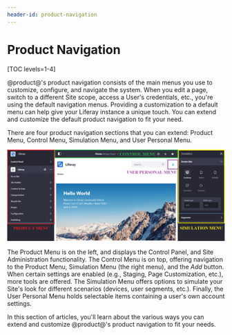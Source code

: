 ```yaml
---
header-id: product-navigation
---
```


# Product Navigation

[TOC levels=1-4]

@product@'s product navigation consists of the main menus you use to customize,
configure, and navigate the system. When you edit a page, switch to a different
Site scope, access a User's credentials, etc., you're using the default
navigation menus. Providing a customization to a default menu can help give your
Liferay instance a unique touch. You can extend and customize the default
product navigation to fit your need.

There are four product navigation sections that you can extend: Product Menu,
Control Menu, Simulation Menu, and User Personal Menu.

![Figure 1: The main product navigation menus include the Product Menu, Control Menu, and Simulation Menu.](../../images/product-navigation-summary.png)

The Product Menu is on the left, and displays the Control Panel, and Site Administration functionality. The Control Menu is on top,
offering navigation to the Product Menu, Simulation Menu (the right menu),
and the *Add* button. When certain settings are enabled (e.g., Staging, Page
Customization, etc.), more tools are offered. The Simulation Menu offers options
to simulate your Site's look for different scenarios (devices, user segments,
etc.). Finally, the User Personal Menu holds selectable items containing a
user's own account settings.

In this section of articles, you'll learn about the various ways you can extend
and customize @product@'s product navigation to fit your needs.
